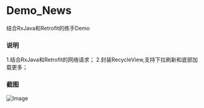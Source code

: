 # Demo_News
结合RxJava和Retrofit的练手Demo
### 说明
1.结合RxJava和Retrofit的网络请求；
2.封装RecycleView,支持下拉刷新和底部加载更多；
### 截图
![Image](https://github.com/Developmc/Demo_News/blob/mvp/app/src/main/res/drawable/show.gif) 
